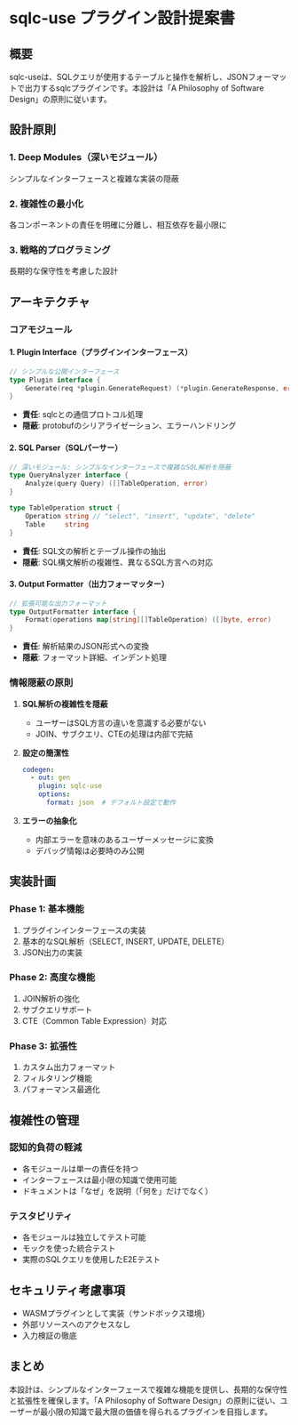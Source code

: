 # sqlc-use プラグイン設計提案書

## 概要
sqlc-useは、SQLクエリが使用するテーブルと操作を解析し、JSONフォーマットで出力するsqlcプラグインです。本設計は「A Philosophy of Software Design」の原則に従います。

## 設計原則

### 1. Deep Modules（深いモジュール）
シンプルなインターフェースと複雑な実装の隠蔽

### 2. 複雑性の最小化
各コンポーネントの責任を明確に分離し、相互依存を最小限に

### 3. 戦略的プログラミング
長期的な保守性を考慮した設計

## アーキテクチャ

### コアモジュール

#### 1. Plugin Interface（プラグインインターフェース）
```go
// シンプルな公開インターフェース
type Plugin interface {
    Generate(req *plugin.GenerateRequest) (*plugin.GenerateResponse, error)
}
```
- **責任**: sqlcとの通信プロトコル処理
- **隠蔽**: protobufのシリアライゼーション、エラーハンドリング

#### 2. SQL Parser（SQLパーサー）
```go
// 深いモジュール: シンプルなインターフェースで複雑なSQL解析を隠蔽
type QueryAnalyzer interface {
    Analyze(query Query) ([]TableOperation, error)
}

type TableOperation struct {
    Operation string // "select", "insert", "update", "delete"
    Table     string
}
```
- **責任**: SQL文の解析とテーブル操作の抽出
- **隠蔽**: SQL構文解析の複雑性、異なるSQL方言への対応

#### 3. Output Formatter（出力フォーマッター）
```go
// 拡張可能な出力フォーマット
type OutputFormatter interface {
    Format(operations map[string][]TableOperation) ([]byte, error)
}
```
- **責任**: 解析結果のJSON形式への変換
- **隠蔽**: フォーマット詳細、インデント処理

### 情報隠蔽の原則

1. **SQL解析の複雑性を隠蔽**
   - ユーザーはSQL方言の違いを意識する必要がない
   - JOIN、サブクエリ、CTEの処理は内部で完結

2. **設定の簡潔性**
   ```yaml
   codegen:
     - out: gen
       plugin: sqlc-use
       options:
         format: json  # デフォルト設定で動作
   ```

3. **エラーの抽象化**
   - 内部エラーを意味のあるユーザーメッセージに変換
   - デバッグ情報は必要時のみ公開

## 実装計画

### Phase 1: 基本機能
1. プラグインインターフェースの実装
2. 基本的なSQL解析（SELECT, INSERT, UPDATE, DELETE）
3. JSON出力の実装

### Phase 2: 高度な機能
1. JOIN解析の強化
2. サブクエリサポート
3. CTE（Common Table Expression）対応

### Phase 3: 拡張性
1. カスタム出力フォーマット
2. フィルタリング機能
3. パフォーマンス最適化

## 複雑性の管理

### 認知的負荷の軽減
- 各モジュールは単一の責任を持つ
- インターフェースは最小限の知識で使用可能
- ドキュメントは「なぜ」を説明（「何を」だけでなく）

### テスタビリティ
- 各モジュールは独立してテスト可能
- モックを使った統合テスト
- 実際のSQLクエリを使用したE2Eテスト

## セキュリティ考慮事項
- WASMプラグインとして実装（サンドボックス環境）
- 外部リソースへのアクセスなし
- 入力検証の徹底

## まとめ
本設計は、シンプルなインターフェースで複雑な機能を提供し、長期的な保守性と拡張性を確保します。「A Philosophy of Software Design」の原則に従い、ユーザーが最小限の知識で最大限の価値を得られるプラグインを目指します。